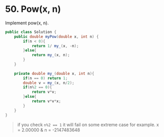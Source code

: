 # 50. Pow(x, n)

Implement pow(x, n).

```java
public class Solution {
    public double myPow(double x, int n) {
        if(n < 0){
            return 1/ my_(x, -n);
        }else{
            return my_(x, n);
        }
    }
    
    private double my_(double x, int n){
        if(n == 0) return 1;
        double v = my_(x, n/2);
        if(n%2 == 0){
            return v*v;
        }else{
            return v*v*x;
        }
    }
}
```

> if you check `n%2 == 1` it will fail on some extreme case for example. x = 2.00000 & n = -2147483648
